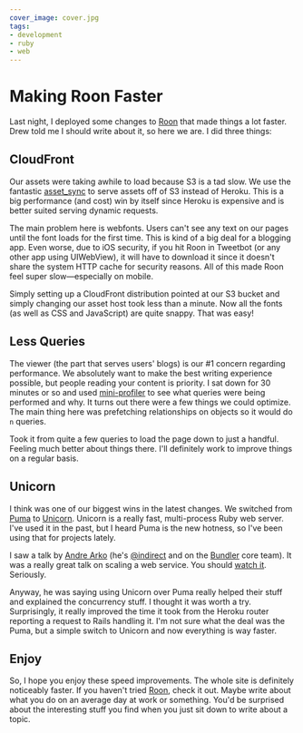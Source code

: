 ```yaml
---
cover_image: cover.jpg
tags:
- development
- ruby
- web
---
```


# Making Roon Faster

Last night, I deployed some changes to [Roon](http://roon.io) that made things a lot faster. Drew told me I should write about it, so here we are. I did three things:

## CloudFront

Our assets were taking awhile to load because S3 is a tad slow. We use the fantastic [asset_sync](https://github.com/rumblelabs/asset_sync) to serve assets off of S3 instead of Heroku. This is a big performance (and cost) win by itself since Heroku is expensive and is better suited serving dynamic requests.

The main problem here is webfonts. Users can't see any text on our pages until the font loads for the first time. This is kind of a big deal for a blogging app. Even worse, due to iOS security, if you hit Roon in Tweetbot (or any other app using UIWebView), it will have to download it since it doesn't share the system HTTP cache for security reasons. All of this made Roon feel super slow—especially on mobile.

Simply setting up a CloudFront distribution pointed at our S3 bucket and simply changing our asset host took less than a minute. Now all the fonts (as well as CSS and JavaScript) are quite snappy. That was easy!


## Less Queries

The viewer (the part that serves users' blogs) is our #1 concern regarding performance. We absolutely want to make the best writing experience possible, but people reading your content is priority. I sat down for 30 minutes or so and used [mini-profiler](https://github.com/SamSaffron/MiniProfiler/tree/master/Ruby) to see what queries were being performed and why. It turns out there were a few things we could optimize. The main thing here was prefetching relationships on objects so it would do `n` queries.

Took it from quite a few queries to load the page down to just a handful. Feeling much better about things there. I'll definitely work to improve things on a regular basis.

## Unicorn

I think was one of our biggest wins in the latest changes. We switched from [Puma](http://puma.io) to [Unicorn](http://unicorn.bogomips.org). Unicorn is a really fast, multi-process Ruby web server. I've used it in the past, but I heard Puma is the new hotness, so I've been using that for projects lately.

I saw a talk by [Andre Arko](https://vimeo.com/67476626) (he's [@indirect](http://twitter.com/indirect) and on the [Bundler](http://gembundler.com) core team). It was a really great talk on scaling a web service. You should [watch it](https://vimeo.com/67476626). Seriously.

Anyway, he was saying using Unicorn over Puma really helped their stuff and explained the concurrency stuff. I thought it was worth a try. Surprisingly, it really improved the time it took from the Heroku router reporting a request to Rails handling it. I'm not sure what the deal was the Puma, but a simple switch to Unicorn and now everything is way faster.

## Enjoy

So, I hope you enjoy these speed improvements. The whole site is definitely noticeably faster. If you haven't tried [Roon](http://roon.io), check it out. Maybe write about what you do on an average day at work or something. You'd be surprised about the interesting stuff you find when you just sit down to write about a topic.

